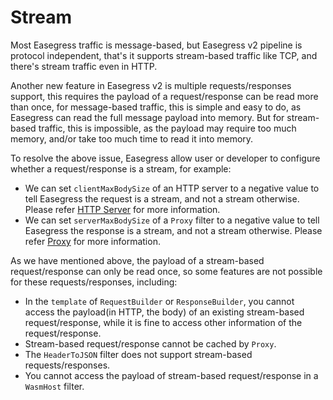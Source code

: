 # Stream

Most Easegress traffic is message-based, but Easegress v2 pipeline is
protocol independent, that's it supports stream-based traffic like TCP, and
there's stream traffic even in HTTP.

Another new feature in Easegress v2 is multiple requests/responses support,
this requires the payload of a request/response can be read more than once,
for message-based traffic, this is simple and easy to do, as Easegress can
read the full message payload into memory. But for stream-based traffic,
this is impossible, as the payload may require too much memory, and/or take
too much time to read it into memory.

To resolve the above issue, Easegress allow user or developer to configure
whether a request/response is a stream, for example:

* We can set `clientMaxBodySize` of an HTTP server to a negative value to
  tell Easegress the request is a stream, and not a stream otherwise. Please
  refer [HTTP Server](./controllers.md#httpserver) for more information.
* We can set `serverMaxBodySize` of a `Proxy` filter to a negative value to
  tell Easegress the response is a stream, and not a stream otherwise. Please
  refer [Proxy](./filters.md#proxy) for more information.

As we have mentioned above, the payload of a stream-based request/response
can only be read once, so some features are not possible for these
requests/responses, including:

* In the `template` of `RequestBuilder` or `ResponseBuilder`, you cannot
  access the payload(in HTTP, the body) of an existing stream-based
  request/response, while it is fine to access other information of the
  request/response.
* Stream-based request/response cannot be cached by `Proxy`.
* The `HeaderToJSON` filter does not support stream-based requests/responses.
* You cannot access the payload of stream-based request/response in a
  `WasmHost` filter.
